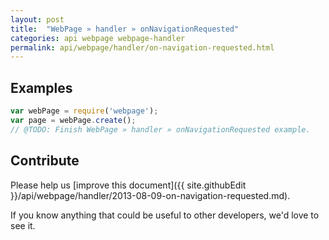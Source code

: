 ```yaml
---
layout: post
title:  "WebPage » handler » onNavigationRequested"
categories: api webpage webpage-handler
permalink: api/webpage/handler/on-navigation-requested.html
---
```


## Examples

```javascript
var webPage = require('webpage');
var page = webPage.create();
// @TODO: Finish WebPage » handler » onNavigationRequested example.
```

## Contribute

Please help us [improve this document]({{ site.githubEdit }}/api/webpage/handler/2013-08-09-on-navigation-requested.md).

If you know anything that could be useful to other developers, we'd love to see it.


